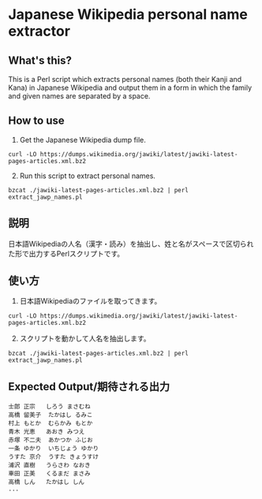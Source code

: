 Japanese Wikipedia personal name extractor
===================

What's this?
------------
This is a Perl script which extracts personal names (both their Kanji and Kana) in Japanese Wikipedia and output them in a form in which the family and given names are separated by a space.

How to use
----------
1. Get the Japanese Wikipedia dump file.

```
curl -LO https://dumps.wikimedia.org/jawiki/latest/jawiki-latest-pages-articles.xml.bz2
```

2. Run this script to extract personal names.

```
bzcat ./jawiki-latest-pages-articles.xml.bz2 | perl extract_jawp_names.pl
```

説明
----
日本語Wikipediaの人名（漢字・読み）を抽出し、姓と名がスペースで区切られた形で出力するPerlスクリプトです。

使い方
------
1. 日本語Wikipediaのファイルを取ってきます。

```
curl -LO https://dumps.wikimedia.org/jawiki/latest/jawiki-latest-pages-articles.xml.bz2
```

2.  スクリプトを動かして人名を抽出します。

```
bzcat ./jawiki-latest-pages-articles.xml.bz2 | perl extract_jawp_names.pl
```

Expected Output/期待される出力
------------------------------
    士郎 正宗	しろう まさむね
    高橋 留美子	たかはし るみこ
    村上 もとか	むらかみ もとか
    青木 光恵	あおき みつえ
    赤塚 不二夫	あかつか ふじお
    一条 ゆかり	いちじょう ゆかり
    うすた 京介	うすた きょうすけ
    浦沢 直樹	うらさわ なおき
    車田 正美	くるまだ まさみ
    高橋 しん	たかはし しん
    ...
